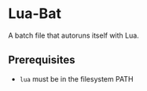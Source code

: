 # Lua-Bat
A batch file that autoruns itself with Lua.

## Prerequisites
- `lua` must be in the filesystem PATH
